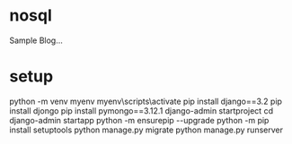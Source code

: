 
# nosql

Sample Blog...

# setup

python -m venv myenv
myenv\scripts\activate
pip install django==3.2
pip install djongo
pip install pymongo==3.12.1
django-admin startproject <projectname>
cd <projectname>
django-admin startapp <appname>
python -m ensurepip --upgrade
python -m pip install setuptools
python manage.py migrate
python manage.py runserver
